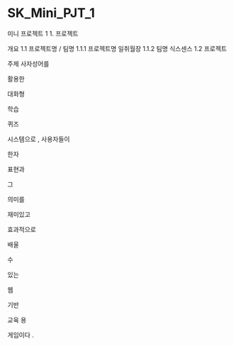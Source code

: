# SK_Mini_PJT_1
미니 프로젝트 1
1. 
프로젝트
 
개요
   1.1 
프로젝트명
 / 
팀명
     1.1.1 
프로젝트명
일취월장
     1.1.2 
팀명
식스센스
   1.2 
프로젝트
 
주제
사자성어를
 
활용한
 
대화형
 
학습
 
퀴즈
 
시스템으로
, 
사용자들이
 
한자
 
표현과
 
그
 
의미를
 
재미있고
 
효과적으로
 
배울
 
수
 
있는
 
웹
 
기반
 
교육
용
 
게임이다
.
